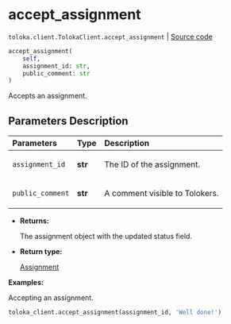 # accept_assignment
`toloka.client.TolokaClient.accept_assignment` | [Source code](https://github.com/Toloka/toloka-kit/blob/v1.2.0.post1/src/client/__init__.py#L724)

```python
accept_assignment(
    self,
    assignment_id: str,
    public_comment: str
)
```

Accepts an assignment.

## Parameters Description

| Parameters | Type | Description |
| :----------| :----| :-----------|
`assignment_id`|**str**|<p>The ID of the assignment.</p>
`public_comment`|**str**|<p>A comment visible to Tolokers.</p>

* **Returns:**

  The assignment object with the updated status field.

* **Return type:**

  [Assignment](toloka.client.assignment.Assignment.md)

**Examples:**

Accepting an assignment.

```python
toloka_client.accept_assignment(assignment_id, 'Well done!')
```
